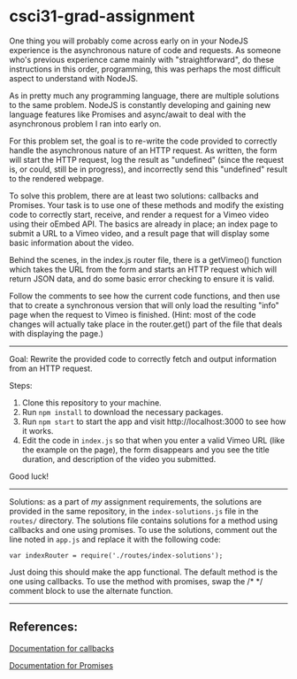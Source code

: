 # csci31-grad-assignment

One thing you will probably come across early on in your NodeJS experience is
the asynchronous nature of code and requests. As someone who's previous
experience came mainly with "straightforward", do these instructions in this
order, programming, this was perhaps the most difficult aspect to understand
with NodeJS.

As in pretty much any programming language, there are multiple solutions to the
same problem. NodeJS is constantly developing and gaining new language features
like Promises and async/await to deal with the asynchronous problem I ran into
early on.

For this problem set, the goal is to re-write the code provided to correctly
handle the asynchronous nature of an HTTP request. As written, the form will
start the HTTP request, log the result as "undefined" (since the request is,
or could, still be in progress), and incorrectly send this "undefined" result
to the rendered webpage.

To solve this problem, there are at least two solutions: callbacks and Promises.
Your task is to use one of these methods and modify the existing code to
correctly start, receive, and render a request for a Vimeo video using their
oEmbed API. The basics are already in place; an index page to submit a URL to
a Vimeo video, and a result page that will display some basic information about
the video.

Behind the scenes, in the index.js router file, there is a getVimeo() function
which takes the URL from the form and starts an HTTP request which will return
JSON data, and do some basic error checking to ensure it is valid.

Follow the comments to see how the current code functions, and then use that
to create a synchronous version that will only load the resulting "info" page
when the request to Vimeo is finished. (Hint: most of the code changes will
actually take place in the router.get() part of the file that deals with
displaying the page.)

---

Goal: Rewrite the provided code to correctly fetch and output information from
an HTTP request.

Steps:

1. Clone this repository to your machine.
2. Run `npm install` to download the necessary packages.
3. Run `npm start` to start the app and visit http://localhost:3000 to see
how it works.
4. Edit the code in `index.js` so that when you enter a valid Vimeo URL (like
the example on the page), the form disappears and you see the title duration,
and description of the video you submitted.

Good luck!

---

Solutions: as a part of *my* assignment requirements, the solutions are
provided in the same repository, in the `index-solutions.js` file in the
`routes/` directory. The solutions file contains solutions for a method using
callbacks and one using promises. To use the solutions, comment out the line
noted in `app.js` and replace it with the following code:

`var indexRouter = require('./routes/index-solutions');`

Just doing this should make the app functional. The default method is the one
using callbacks. To use the method with promises, swap the /* */ comment block
to use the alternate function.

---

## References:
[Documentation for callbacks](https://developer.mozilla.org/en-US/docs/Mozilla/js-ctypes/Using_js-ctypes/Declaring_and_Using_Callbacks)

[Documentation for Promises](https://developer.mozilla.org/en-US/docs/Web/JavaScript/Reference/Global_Objects/Promise)